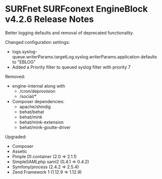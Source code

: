 # SURFnet SURFconext EngineBlock v4.2.6 Release Notes #

Better logging defaults and removal of deprecated functionality.

Changed configuration settings:
* logs.syslog-queue.writerParams.targetLog.syslog.writerParams.application defaults to "EBLOG"
* Added a Priority filter to queued syslog filter with priority 7

Removed:
* engine-internal along with
    * /cron/deprovision
    * /social/*
* Composer dependencies:
    * apache/shindig
    * behat/behat
    * behat/mink
    * behat/mink-extension
    * behat/mink-goutte-driver
    
Upgraded:
* Composer
* Assetic
* Pimple DI container (2.0 => 2.1.1)
* SimpleSAMLphp saml2 (0.4.1 => 0.4.2)
* Symfony/process (2.4.2 => 2.5.4)
* Zend Framework 1 (1.12.9 => 1.12.9)
